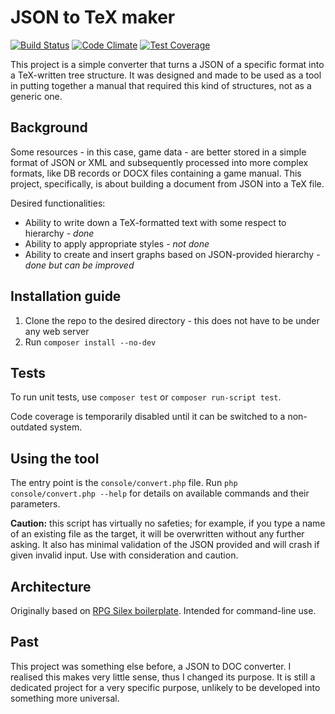 # JSON to TeX maker
[![Build Status](https://travis-ci.org/mikron-ia/json2tex.svg?branch=master)](https://travis-ci.org/mikron-ia/json2tex)
[![Code Climate](https://codeclimate.com/github/mikron-ia/json2tex/badges/gpa.svg)](https://codeclimate.com/github/mikron-ia/json2tex)
[![Test Coverage](https://codeclimate.com/github/mikron-ia/json2tex/badges/coverage.svg)](https://codeclimate.com/github/mikron-ia/json2tex/coverage)

This project is a simple converter that turns a JSON of a specific format into a TeX-written tree structure. It was designed and made to be used as a tool in putting together a manual that required this kind of structures, not as a generic one. 

## Background
Some resources - in this case, game data - are better stored in a simple format of JSON or XML and subsequently processed into more complex formats, like DB records or DOCX files containing a game manual. This project, specifically, is about building a document from JSON into a TeX file.

Desired functionalities:

- Ability to write down a TeX-formatted text with some respect to hierarchy - *done*
- Ability to apply appropriate styles - *not done*
- Ability to create and insert graphs based on JSON-provided hierarchy - *done but can be improved*

## Installation guide
1. Clone the repo to the desired directory - this does not have to be under any web server
2. Run `composer install --no-dev`

## Tests
To run unit tests, use `composer test` or `composer run-script test`.

Code coverage is temporarily disabled until it can be switched to a non-outdated system.

## Using the tool
The entry point is the `console/convert.php` file. Run `php console/convert.php --help` for details on available commands and their parameters.

**Caution:** this script has virtually no safeties; for example, if you type a name of an existing file as the target, it will be overwritten without any further asking. It also has minimal validation of the JSON provided and will crash if given invalid input. Use with consideration and caution.

## Architecture
Originally based on [RPG Silex boilerplate](/mikron-ia/rpg-boilerplate-silex). Intended for command-line use.

## Past
This project was something else before, a JSON to DOC converter. I realised this makes very little sense, thus I changed its purpose. It is still a dedicated project for a very specific purpose, unlikely to be developed into something more universal.
